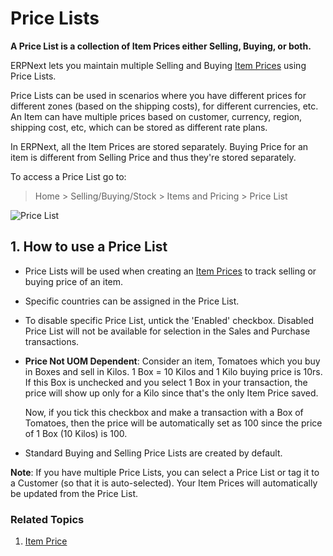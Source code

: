 <!-- add-breadcrumbs -->
# Price Lists

**A Price List is a collection of Item Prices either Selling, Buying, or both.**

ERPNext lets you maintain multiple Selling and Buying [Item Prices](/docs/v12/user/manual/en/stock/item-price) using Price Lists.

Price Lists can be used in scenarios where you have different prices for different zones (based on the shipping costs), for different currencies, etc. An Item can have multiple prices based on customer, currency, region, shipping cost, etc, which can be stored as different rate plans.

In ERPNext, all the Item Prices are stored separately. Buying Price for an item is different from Selling Price and thus they're stored separately.

To access a Price List go to:

> Home > Selling/Buying/Stock > Items and Pricing > Price List

<img class="screenshot" alt="Price List" src="{{docs_base_url}}/assets/img/stock/price-list.png">

## 1. How to use a Price List

* Price Lists will be used when creating an [Item Prices](/docs/v12/user/manual/en/stock/item-price) to track selling or buying price of an item.

* Specific countries can be assigned in the Price List.

* To disable specific Price List, untick the 'Enabled' checkbox. Disabled Price List will not be available for selection in the Sales and Purchase transactions.

* **Price Not UOM Dependent**: Consider an item, Tomatoes which you buy in Boxes and sell in Kilos. 1 Box = 10 Kilos and 1 Kilo buying price is 10rs. If this Box is unchecked and you select 1 Box in your transaction, the price will show up only for a Kilo since that's the only Item Price saved.

    Now, if you tick this checkbox and make a transaction with a Box of Tomatoes, then the price will be automatically set as 100 since the price of 1 Box (10 Kilos) is 100.

* Standard Buying and Selling Price Lists are created by default.

**Note**: If you have multiple Price Lists, you can select a Price List or tag it to a Customer (so that it is auto-selected). Your Item Prices will automatically be updated from the Price List.

### Related Topics
1. [Item Price](/docs/v12/user/manual/en/stock/item-price)
